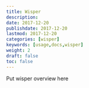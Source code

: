 ```yaml
---
title: Wisper
description: 
date: 2017-12-20
publishdate: 2017-12-20
lastmod: 2017-12-20
categories: [wisper]
keywords: [usage,docs,wisper]
weight: 2
draft: false
toc: false
---
```


Put wisper overview here
